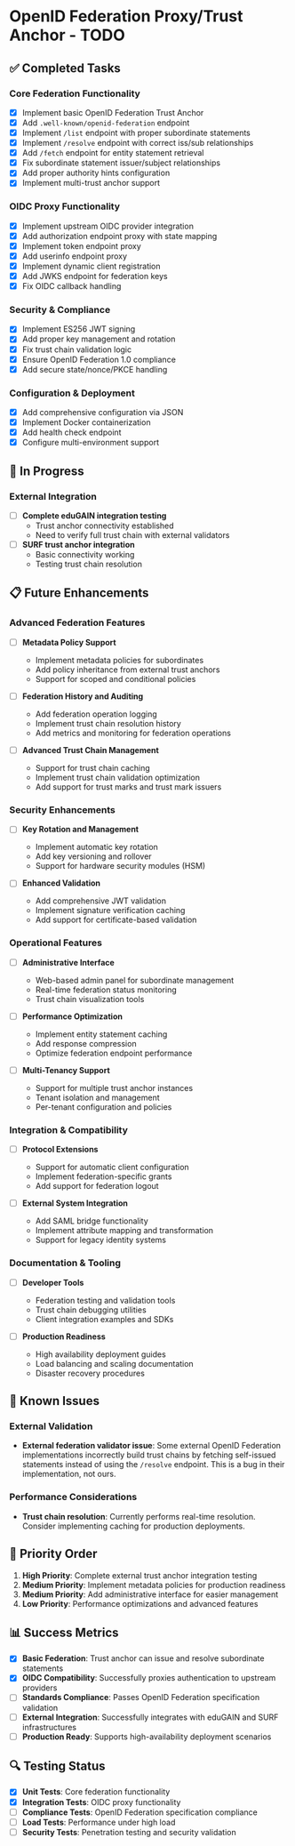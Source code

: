 # OpenID Federation Proxy/Trust Anchor - TODO

## ✅ Completed Tasks

### Core Federation Functionality
- [x] Implement basic OpenID Federation Trust Anchor
- [x] Add `.well-known/openid-federation` endpoint
- [x] Implement `/list` endpoint with proper subordinate statements
- [x] Implement `/resolve` endpoint with correct iss/sub relationships
- [x] Add `/fetch` endpoint for entity statement retrieval
- [x] Fix subordinate statement issuer/subject relationships
- [x] Add proper authority hints configuration
- [x] Implement multi-trust anchor support

### OIDC Proxy Functionality
- [x] Implement upstream OIDC provider integration
- [x] Add authorization endpoint proxy with state mapping
- [x] Implement token endpoint proxy
- [x] Add userinfo endpoint proxy
- [x] Implement dynamic client registration
- [x] Add JWKS endpoint for federation keys
- [x] Fix OIDC callback handling

### Security & Compliance
- [x] Implement ES256 JWT signing
- [x] Add proper key management and rotation
- [x] Fix trust chain validation logic
- [x] Ensure OpenID Federation 1.0 compliance
- [x] Add secure state/nonce/PKCE handling

### Configuration & Deployment
- [x] Add comprehensive configuration via JSON
- [x] Implement Docker containerization
- [x] Add health check endpoint
- [x] Configure multi-environment support

## 🔄 In Progress

### External Integration
- [ ] **Complete eduGAIN integration testing**
  - Trust anchor connectivity established
  - Need to verify full trust chain with external validators
- [ ] **SURF trust anchor integration**
  - Basic connectivity working
  - Testing trust chain resolution

## 📋 Future Enhancements

### Advanced Federation Features
- [ ] **Metadata Policy Support**
  - Implement metadata policies for subordinates
  - Add policy inheritance from external trust anchors
  - Support for scoped and conditional policies

- [ ] **Federation History and Auditing**
  - Add federation operation logging
  - Implement trust chain resolution history
  - Add metrics and monitoring for federation operations

- [ ] **Advanced Trust Chain Management**
  - Support for trust chain caching
  - Implement trust chain validation optimization
  - Add support for trust marks and trust mark issuers

### Security Enhancements
- [ ] **Key Rotation and Management**
  - Implement automatic key rotation
  - Add key versioning and rollover
  - Support for hardware security modules (HSM)

- [ ] **Enhanced Validation**
  - Add comprehensive JWT validation
  - Implement signature verification caching
  - Add support for certificate-based validation

### Operational Features
- [ ] **Administrative Interface**
  - Web-based admin panel for subordinate management
  - Real-time federation status monitoring
  - Trust chain visualization tools

- [ ] **Performance Optimization**
  - Implement entity statement caching
  - Add response compression
  - Optimize federation endpoint performance

- [ ] **Multi-Tenancy Support**
  - Support for multiple trust anchor instances
  - Tenant isolation and management
  - Per-tenant configuration and policies

### Integration & Compatibility
- [ ] **Protocol Extensions**
  - Support for automatic client configuration
  - Implement federation-specific grants
  - Add support for federation logout

- [ ] **External System Integration**
  - Add SAML bridge functionality
  - Implement attribute mapping and transformation
  - Support for legacy identity systems

### Documentation & Tooling
- [ ] **Developer Tools**
  - Federation testing and validation tools
  - Trust chain debugging utilities
  - Client integration examples and SDKs

- [ ] **Production Readiness**
  - High availability deployment guides
  - Load balancing and scaling documentation
  - Disaster recovery procedures

## 🐛 Known Issues

### External Validation
- **External federation validator issue**: Some external OpenID Federation implementations incorrectly build trust chains by fetching self-issued statements instead of using the `/resolve` endpoint. This is a bug in their implementation, not ours.

### Performance Considerations
- **Trust chain resolution**: Currently performs real-time resolution. Consider implementing caching for production deployments.

## 🎯 Priority Order

1. **High Priority**: Complete external trust anchor integration testing
2. **Medium Priority**: Implement metadata policies for production readiness
3. **Medium Priority**: Add administrative interface for easier management
4. **Low Priority**: Performance optimizations and advanced features

## 📊 Success Metrics

- [x] **Basic Federation**: Trust anchor can issue and resolve subordinate statements
- [x] **OIDC Compatibility**: Successfully proxies authentication to upstream providers
- [ ] **Standards Compliance**: Passes OpenID Federation specification validation
- [ ] **External Integration**: Successfully integrates with eduGAIN and SURF infrastructures
- [ ] **Production Ready**: Supports high-availability deployment scenarios

## 🔍 Testing Status

- [x] **Unit Tests**: Core federation functionality
- [x] **Integration Tests**: OIDC proxy functionality
- [ ] **Compliance Tests**: OpenID Federation specification compliance
- [ ] **Load Tests**: Performance under high load
- [ ] **Security Tests**: Penetration testing and security validation
